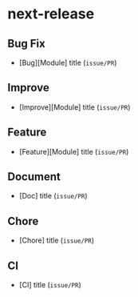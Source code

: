 # next-release

## Bug Fix

- [Bug][Module] title (`issue/PR`)

## Improve

- [Improve][Module] title (`issue/PR`)

## Feature

- [Feature][Module] title (`issue/PR`)

## Document

- [Doc] title (`issue/PR`)

## Chore

- [Chore] title (`issue/PR`)

## CI

- [CI] title (`issue/PR`)
